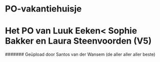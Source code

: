 # PO-vakantiehuisje
# Het PO van Luuk Eeken< Sophie Bakker en Laura Steenvoorden (V5)



####### Geüpload door Santos van der Wansem (de aller aller aller beste)
